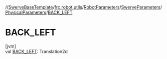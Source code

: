 //[SwerveBaseTemplate](../../../../../index.md)/[frc.robot.utils](../../../index.md)/[RobotParameters](../../index.md)/[SwerveParameters](../index.md)/[PhysicalParameters](index.md)/[BACK_LEFT](-b-a-c-k_-l-e-f-t.md)

# BACK_LEFT

[jvm]\
val [BACK_LEFT](-b-a-c-k_-l-e-f-t.md): Translation2d
